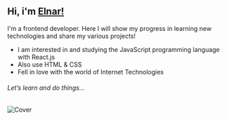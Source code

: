 ## Hi, i'm [Elnar!](https://github.com/mustafinelnare)

I'm a frontend developer. Here I will show my progress in learning new technologies and share my various projects!

* I am interested in and studying the JavaScript programming language with React.js
* Also use HTML & CSS
* Fell in love with the world of Internet Technologies

###### Let’s learn and do things...

![Cover]([https://i.postimg.cc/kGF642yK/fe73ac1f64bf283536a1adb0a1fdd673.jpg](https://i.pinimg.com/originals/74/e9/2a/74e92a6f41ebcac61b0ec795c5842716.gif))
